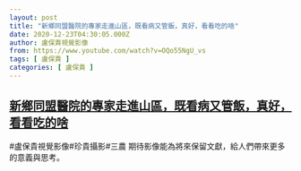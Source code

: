 ```yaml
---
layout: post
title: "新鄉同盟醫院的專家走進山區，既看病又管飯，真好，看看吃的啥"
date: 2020-12-23T04:30:05.000Z
author: 盧保貴視覺影像
from: https://www.youtube.com/watch?v=OQo55NgU_vs
tags: [ 盧保貴 ]
categories: [ 盧保貴 ]
---
```

<!--1608697805000-->
[新鄉同盟醫院的專家走進山區，既看病又管飯，真好，看看吃的啥](https://www.youtube.com/watch?v=OQo55NgU_vs)
------

<div>
#盧保貴視覺影像#珍貴攝影#三農 期待影像能為將來保留文獻，給人們帶來更多的意義與思考。
</div>
